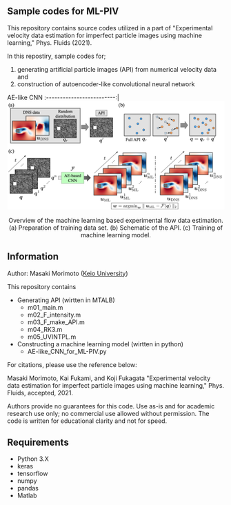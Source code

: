 ## Sample codes for ML-PIV

This repository contains source codes utilized in a part of "Experimental velocity data estimation for imperfect particle images using machine learning," Phys. Fluids (2021).

In this repostiry, sample codes for;
1. generating artificial particle images (API) from numerical velocity data and
2. construction of autoencoder-like convolutional neural network

AE-like CNN
:-------------------------:|
![alt text](https://github.com//Masaki-Morimoto/ML-PIV/blob/images/fig02_overview.png?raw=true)

<div style="text-align: center;">Overview of the machine learning based experimental flow data estimation. 
(a) Preparation of training data set.
(b) Schematic of the API.
(c) Training of machine learning model.</div>

## Information

Author: Masaki Morimoto ([Keio University](https://kflab.jp/ja/))

This repository contains

- Generating API (wirtten in MTALB)
  - m01_main.m
  - m02_F_intensity.m
  - m03_F_make_API.m
  - m04_RK3.m
  - m05_UVINTPL.m
- Constructing a machine learning model (wirtten in python)
  - AE-like_CNN_for_ML-PIV.py

For citations, please use the reference below:

Masaki Morimoto, Kai Fukami, and Koji Fukagata "Experimental velocity data estimation for imperfect particle images using machine learning," Phys. Fluids, accepted, 2021.

Authors provide no guarantees for this code.
Use as-is and for academic research use only; no commercial use allowed without permission.
The code is written for educational clarity and not for speed.

## Requirements
- Python 3.X
- keras
- tensorflow
- numpy
- pandas
- Matlab
